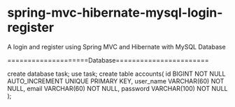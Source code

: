 # spring-mvc-hibernate-mysql-login-register
A login and register using Spring MVC and Hibernate with MySQL Database

====================Database=======================

create database task;
use task;
create table accounts(
id BIGINT NOT NULL AUTO_INCREMENT UNIQUE PRIMARY KEY,
user_name VARCHAR(60) NOT NULL,
email VARCHAR(60) NOT NULL,
password VARCHAR(100) NOT NULL
);
